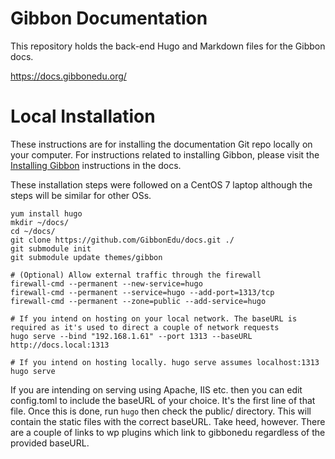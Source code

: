 # Gibbon Documentation

This repository holds the back-end Hugo and Markdown files for the Gibbon docs. 

https://docs.gibbonedu.org/

# Local Installation

These instructions are for installing the documentation Git repo locally on your computer. For instructions related to installing Gibbon, please visit the [Installing Gibbon](https://docs.gibbonedu.org/administrators/getting-started/installing-gibbon/) instructions in the docs. 

These installation steps were followed on a CentOS 7 laptop although the steps will be similar for other OSs.

```
yum install hugo
mkdir ~/docs/
cd ~/docs/
git clone https://github.com/GibbonEdu/docs.git ./
git submodule init
git submodule update themes/gibbon

# (Optional) Allow external traffic through the firewall
firewall-cmd --permanent --new-service=hugo
firewall-cmd --permanent --service=hugo --add-port=1313/tcp
firewall-cmd --permanent --zone=public --add-service=hugo

# If you intend on hosting on your local network. The baseURL is required as it's used to direct a couple of network requests
hugo serve --bind "192.168.1.61" --port 1313 --baseURL http://docs.local:1313

# If you intend on hosting locally. hugo serve assumes localhost:1313
hugo serve

```

If you are intending on serving using Apache, IIS etc. then you can edit config.toml to include the baseURL of your choice. It's the first line of that file. Once this is done, run `hugo` then check the public/ directory. This will contain the static files with the correct baseURL. Take heed, however. There are a couple of links to wp plugins which link to gibbonedu regardless of the provided baseURL.
